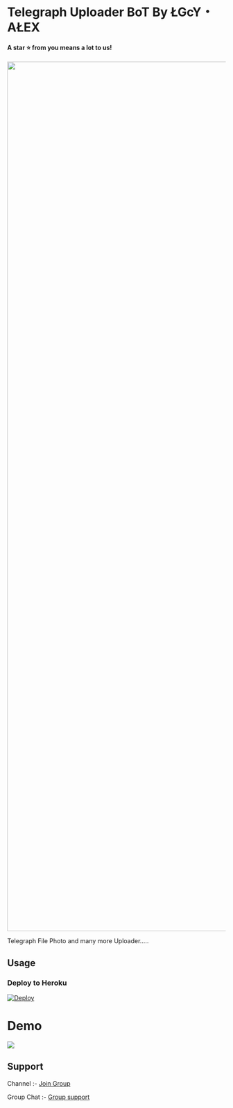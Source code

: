 # Telegraph Uploader BoT By ŁGcY・AŁEX


#### A star ⭐ from you means a lot to us!

<p align="center"><a href="https://www.github.com/lgcyalex"><img src="https://te.legra.ph/file/573cf7b80911ffbe278aa.jpg" width="2000"></a></p>

Telegraph  File Photo and many more Uploader.....


## Usage

### Deploy to Heroku

[![Deploy](https://www.herokucdn.com/deploy/button.svg)](https://heroku.com/deploy?template=https://github.com/LgcyAlex/Telegraph-Uploader)


# Demo 
<a href="https://t.me/LGcY_Telegraph_ROBOT"><img src="https://img.shields.io/badge/Telegraph Uploader Rex Bot-2cb6e0?style=for-the-badge&logo=telegram&logoColor=white"></a>



## Support

Channel :- [Join Group](https://t.me/LGCY_OFFICIAL)

Group Chat :- [Group support](https://t.me/Clan8Xofficial)








